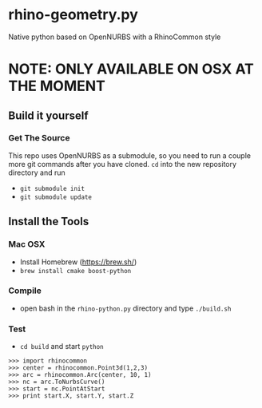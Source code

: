 # rhino-geometry.py
Native python based on OpenNURBS with a RhinoCommon style

# NOTE: ONLY AVAILABLE ON OSX AT THE MOMENT
## Build it yourself

### Get The Source

This repo uses OpenNURBS as a submodule, so you need to run a couple more git commands after you have cloned. `cd` into the new repository directory and run
  * `git submodule init`
  * `git submodule update`

## Install the Tools
### Mac OSX
* Install Homebrew (https://brew.sh/)
* `brew install cmake boost-python`

### Compile

* open bash in the `rhino-python.py` directory and type `./build.sh`

### Test

* `cd build` and start `python`
```
>>> import rhinocommon
>>> center = rhinocommon.Point3d(1,2,3)
>>> arc = rhinocommon.Arc(center, 10, 1)
>>> nc = arc.ToNurbsCurve()
>>> start = nc.PointAtStart
>>> print start.X, start.Y, start.Z
```
